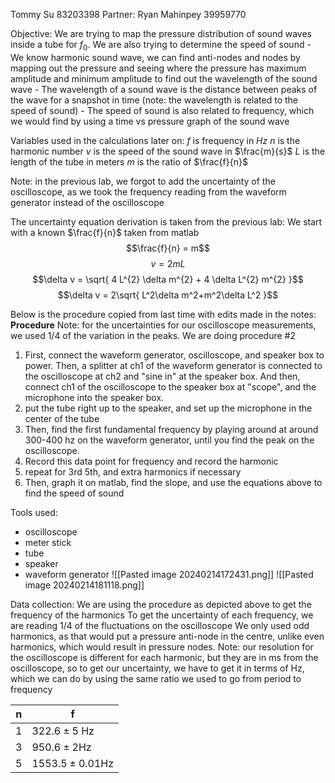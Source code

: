 Tommy Su 83203398
Partner: Ryan Mahinpey 39959770

Objective: We are trying to map the pressure distribution of sound waves inside a tube for $f_{0}$. We are also trying to determine the speed of sound
	- We know harmonic sound wave, we can find anti-nodes and nodes by mapping out the pressure and seeing where the pressure has maximum amplitude and minimum amplitude to find out the wavelength of the sound wave
	- The wavelength of a sound wave is the distance between peaks of the wave for a snapshot in time (note: the wavelength is related to the speed of sound)
	- The speed of sound is also related to frequency, which we would find by using a time vs pressure graph of the sound wave

Variables used in the calculations later on:
$f$ is frequency in $Hz$
$n$ is the harmonic number 
$v$ is the speed of the sound wave in $\frac{m}{s}$
$L$ is the length of the tube in meters
$m$ is the ratio of $\frac{f}{n}$

Note: in the previous lab, we forgot to add the uncertainty of the oscilloscope, as we took the frequency reading from the waveform generator instead of the oscilloscope

The uncertainty equation derivation is taken from the previous lab:
We start with a known $\frac{f}{n}$ taken from matlab
$$\frac{f}{n} = m$$
$$v = 2mL$$
$$\delta v = \sqrt{ 4 L^{2} \delta m^{2} + 4 \delta L^{2} m^{2} }$$
$$\delta v = 2\sqrt{ L^2\delta m^2+m^2\delta L^2 }$$


Below is the procedure copied from last time with edits made in the notes:
**Procedure**
Note: for the uncertainties for our oscilloscope measurements, we used 1/4 of the variation in the peaks.
We are doing procedure #2
1. First, connect the waveform generator, oscilloscope, and speaker box to power. Then, a splitter at ch1 of the waveform generator is connected to the oscilloscope at ch2 and "sine in" at the speaker box. And then, connect ch1 of the oscilloscope to the speaker box at "scope", and the microphone into the speaker box.
2. put the tube right up to the speaker, and set up the microphone in the center of the tube
3. Then, find the first fundamental frequency by playing around at around 300-400 hz on the waveform generator, until you find the peak on the oscilloscope.
4. Record this data point for frequency and record the harmonic
5. repeat for 3rd 5th, and extra harmonics if necessary
6. Then, graph it on matlab, find the slope, and use the equations above to find the speed of sound

Tools used:
- oscilloscope
- meter stick
- tube
- speaker
- waveform generator
![[Pasted image 20240214172431.png]]
![[Pasted image 20240214181118.png]]

Data collection:
We are using the procedure as depicted above to get the frequency of the harmonics
To get the uncertainty of each frequency, we are reading 1/4 of the fluctuations on the oscilloscope
We only used odd harmonics, as that would put a pressure anti-node in the centre, unlike even harmonics, which would result in pressure nodes.
Note: our resolution for the oscilloscope is different for each harmonic, but they are in ms from the oscilloscope, so to get our uncertainty, we have to get it in terms of Hz, which we can do by using the same ratio we used to go from period to frequency

| n   | f                         |
| --- | ------------------------- |
| 1   | $322.6\pm 5$ $\text{Hz}$  |
| 3   | $950.6\pm 2 \text{Hz}$    |
| 5   | $1553.5\pm 0.01\text{Hz}$ |
